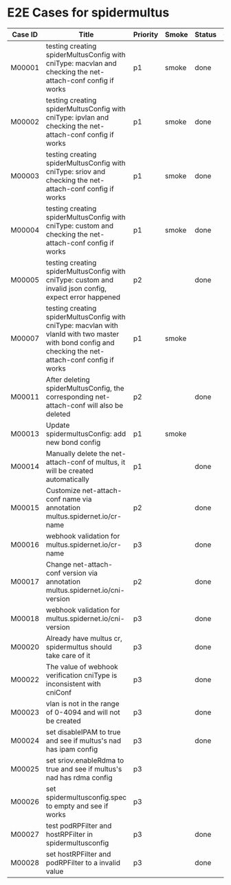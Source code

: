 # E2E Cases for spidermultus

| Case ID | Title                                                                                                                                                   | Priority | Smoke | Status | Other |
|---------|---------------------------------------------------------------------------------------------------------------------------------------------------------| -------- |-------| ------ | ----- |
| M00001  | testing creating spiderMultusConfig with cniType: macvlan and checking the net-attach-conf config if works                                              | p1       | smoke | done   |       |
| M00002  | testing creating spiderMultusConfig with cniType: ipvlan and checking the net-attach-conf config if works                                               | p1       | smoke |   done |       |
| M00003  | testing creating spiderMultusConfig with cniType: sriov and checking the net-attach-conf config if works                                                | p1       | smoke |   done  |       |
| M00004  | testing creating spiderMultusConfig with cniType: custom and checking the net-attach-conf config if works                                               | p1       | smoke |  done  |       |
| M00005  | testing creating spiderMultusConfig with cniType: custom and invalid json config, expect error happened                                                 | p2       |       |  done  |       |
| M00007  | testing creating spiderMultusConfig with cniType: macvlan with vlanId with two master with bond config and checking the net-attach-conf config if works | p1       | smoke |    |       |
| M00011  | After deleting spiderMultusConfig, the corresponding net-attach-conf will also be deleted                                                               | p2      |       |  done  |       |
| M00013  | Update spidermultusConfig: add new bond config                                                                                                          | p1      | smoke |    |       |
| M00014  | Manually delete the net-attach-conf of multus, it will be created automatically                                                                         | p1      |       |  done  |       |
| M00015  | Customize net-attach-conf name via annotation multus.spidernet.io/cr-name                                                                               | p2       |       |  done  |       |
| M00016  | webhook validation for multus.spidernet.io/cr-name                                                                                                      | p3       |       |  done  |       |
| M00017  | Change net-attach-conf version via annotation multus.spidernet.io/cni-version                                                                           | p2     |       |   done  |       |
| M00018  | webhook validation for multus.spidernet.io/cni-version                                                                                                  | p3       |       |  done  |       |
| M00020  | Already have multus cr, spidermultus should take care of it                                                                                             | p3     |       |  done  |       |
| M00022  | The value of webhook verification cniType is inconsistent with cniConf                                                                                  | p3     |       | done |       |
| M00023  | vlan is not in the range of 0-4094 and will not be created                                                                                              | p3     |       |  done  |       |
| M00024  | set disableIPAM to true and see if multus's nad has ipam config                                                                                         | p3     |       |  done  |       |
| M00025  | set sriov.enableRdma to true and see if multus's nad has rdma config                                                                                    | p3     |       |    |       |
| M00026  | set spidermultusconfig.spec to empty and see if works                                                                                                   | p3     |       |    |       |
| M00027 | test podRPFilter and hostRPFilter in spidermultusconfig | p3 | | done |
| M00028 | set hostRPFilter and podRPFilter to a invalid value | p3 | | done |
